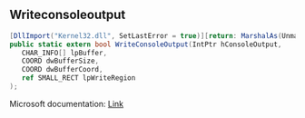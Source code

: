 ## Writeconsoleoutput

```csharp
[DllImport("Kernel32.dll", SetLastError = true)][return: MarshalAs(UnmanagedType.Bool)]
public static extern bool WriteConsoleOutput(IntPtr hConsoleOutput,
   CHAR_INFO[] lpBuffer,
   COORD dwBufferSize,
   COORD dwBufferCoord,
   ref SMALL_RECT lpWriteRegion
);
```

Microsoft documentation: [Link](https://docs.microsoft.com/en-us/windows/console/writeconsoleoutput)
